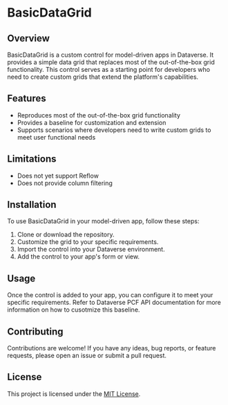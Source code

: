 # BasicDataGrid

## Overview
BasicDataGrid is a custom control for model-driven apps in Dataverse. It provides a simple data grid that replaces most of the out-of-the-box grid functionality. This control serves as a starting point for developers who need to create custom grids that extend the platform's capabilities.

## Features
- Reproduces most of the out-of-the-box grid functionality
- Provides a baseline for customization and extension
- Supports scenarios where developers need to write custom grids to meet user functional needs

## Limitations
- Does not yet support Reflow
- Does not provide column filtering

## Installation
To use BasicDataGrid in your model-driven app, follow these steps:
1. Clone or download the repository.
2. Customize the grid to your specific requirements.
3. Import the control into your Dataverse environment.
4. Add the control to your app's form or view.

## Usage
Once the control is added to your app, you can configure it to meet your specific requirements. Refer to Dataverse PCF API documentation for more information on how to cusotmize this baseline.

## Contributing
Contributions are welcome! If you have any ideas, bug reports, or feature requests, please open an issue or submit a pull request.

## License
This project is licensed under the [MIT License](LICENSE).
